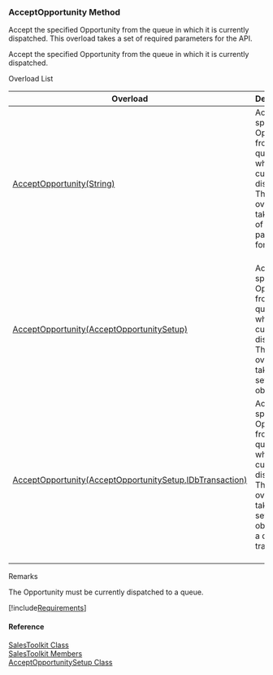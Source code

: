 ﻿### AcceptOpportunity Method

Accept the specified Opportunity from the queue in which it is currently dispatched. This overload takes a set of required parameters for the API.

Accept the specified Opportunity from the queue in which it is currently dispatched.

Overload List

| Overload | Description |
| --- | --- |
| [AcceptOpportunity(String)](FChoice.Toolkits.Clarify~FChoice.Toolkits.Clarify.Sales.SalesToolkit~AcceptOpportunity(String).md) | Accept the specified Opportunity from the queue in which it is currently dispatched. This overload takes a set of required parameters for the API.   |
| [AcceptOpportunity(AcceptOpportunitySetup)](FChoice.Toolkits.Clarify~FChoice.Toolkits.Clarify.Sales.SalesToolkit~AcceptOpportunity(AcceptOpportunitySetup).md) | Accept the specified Opportunity from the queue in which it is currently dispatched. This overload takes a setup object.   |
| [AcceptOpportunity(AcceptOpportunitySetup,IDbTransaction)](FChoice.Toolkits.Clarify~FChoice.Toolkits.Clarify.Sales.SalesToolkit~AcceptOpportunity(AcceptOpportunitySetup,IDbTransaction).md) | Accept the specified Opportunity from the queue in which it is currently dispatched. This overload takes a setup object and a database transaction.   |

Remarks

The Opportunity must be currently dispatched to a queue.

[!include[Requirements](../partials/requirements.md)]



#### Reference

[SalesToolkit Class](FChoice.Toolkits.Clarify~FChoice.Toolkits.Clarify.Sales.SalesToolkit.md)  
[SalesToolkit Members](FChoice.Toolkits.Clarify~FChoice.Toolkits.Clarify.Sales.SalesToolkit_members.md)  
[AcceptOpportunitySetup Class](FChoice.Toolkits.Clarify~FChoice.Toolkits.Clarify.Sales.AcceptOpportunitySetup.md)